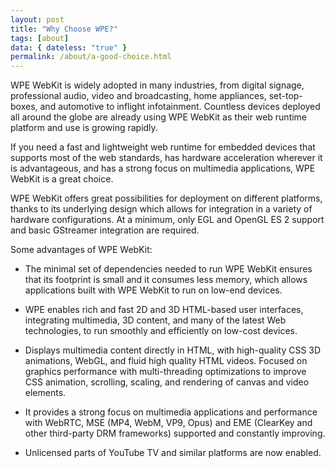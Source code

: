 ```yaml
---
layout: post
title: "Why Choose WPE?"
tags: [about]
data: { dateless: "true" }
permalink: /about/a-good-choice.html
---
```


WPE WebKit is widely adopted in many industries, from digital signage, professional audio, video and broadcasting, home appliances, set-top-boxes, and automotive to inflight infotainment. Countless devices deployed all around the globe are already using WPE WebKit as their web runtime platform and use is growing rapidly.

If you need a fast and lightweight web runtime for embedded devices that supports most of the web standards, has hardware acceleration wherever it is advantageous, and has a strong focus on multimedia applications, WPE WebKit is a great choice.

WPE WebKit offers great possibilities for deployment on different platforms, thanks to its underlying design which allows for integration in a variety of hardware configurations. At a minimum, only EGL and OpenGL ES 2 support and basic GStreamer integration are required.

Some advantages of WPE WebKit:

* The minimal set of dependencies needed to run WPE WebKit ensures that its footprint is small and it consumes less memory, which allows applications built with WPE WebKit to run on low-end devices.

* WPE enables rich and fast 2D and 3D HTML-based user interfaces, integrating multimedia, 3D content, and many of the latest Web technologies, to run smoothly and efficiently on low-cost devices.

* Displays multimedia content directly in HTML, with high-quality CSS 3D animations, WebGL, and fluid high quality HTML videos.
Focused on graphics performance with multi-threading optimizations to improve CSS animation, scrolling, scaling, and rendering of canvas and video elements.

* It provides a strong focus on multimedia applications and performance with WebRTC, MSE (MP4, WebM, VP9, Opus) and EME (ClearKey and other third-party DRM frameworks) supported and constantly improving.

* Unlicensed parts of YouTube TV and similar platforms are now enabled.

